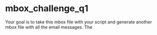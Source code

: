 # mbox_challenge_q1
Your goal is to take this mbox file with your script and generate another mbox file with all the email messages. The
